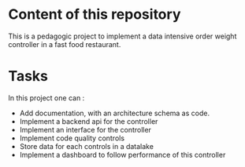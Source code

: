 # Content of this repository

This is a pedagogic project to implement a data intensive order weight controller in a fast food restaurant.

# Tasks

In this project one can :

- Add documentation, with an architecture schema as code.
- Implement a backend api for the controller
- Implement an interface for the controller
- Implement code quality controls
- Store data for each controls in a datalake
- Implement a dashboard to follow performance of this controller